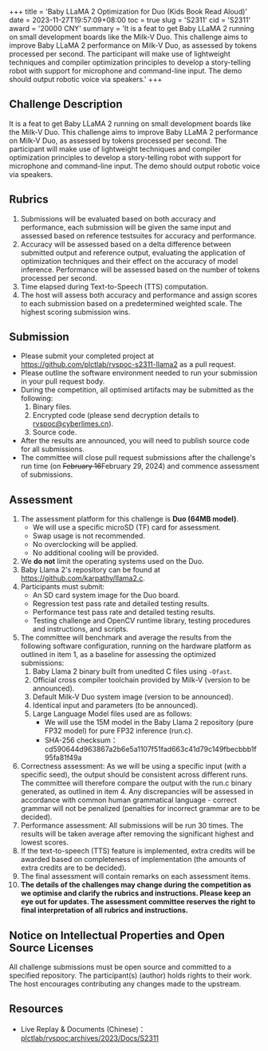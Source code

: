 +++
title = 'Baby LLaMA 2 Optimization for Duo (Kids Book Read Aloud)'
date = 2023-11-27T19:57:09+08:00
toc = true
slug = 'S2311'
cid = 'S2311'
award = '20000 CNY'
summary = 'It is a feat to get Baby LLaMA 2 running on small development boards like the Milk-V Duo. This challenge aims to improve Baby LLaMA 2 performance on Milk-V Duo, as assessed by tokens processed per second. The participant will make use of lightweight techniques and compiler optimization principles to develop a story-telling robot with support for microphone and command-line input. The demo should output robotic voice via speakers.'
+++

## Challenge Description

It is a feat to get Baby LLaMA 2 running on small development boards like the Milk-V Duo. This challenge aims to improve Baby LLaMA 2 performance on Milk-V Duo, as assessed by tokens processed per second. The participant will make use of lightweight techniques and compiler optimization principles to develop a story-telling robot with support for microphone and command-line input. The demo should output robotic voice via speakers.

## Rubrics

1. Submissions will be evaluated based on both accuracy and performance, each submission will be given the same input and assessed based on reference testsuites for accuracy and performance.
2. Accuracy will be assessed based on a delta difference between submitted output and reference output, evaluating the application of optimization techniques and their effect on the accuracy of model inference. Performance will be assessed based on the number of tokens processed per second.
3. Time elapsed during Text-to-Speech (TTS) computation.
4. The host will assess both accuracy and performance and assign scores to each submission based on a predetermined weighted scale. The highest scoring submission wins.

## Submission

* Please submit your completed project at https://github.com/plctlab/rvspoc-s2311-llama2 as a pull request.
* Please outline the software environment needed to run your submission in your pull request body.
* During the competition, all optimised artifacts may be submitted as the following:
  1. Binary files.
  2. Encrypted code (please send decryption details to rvspoc@cyberlimes.cn).
  3. Source code.
* After the results are announced, you will need to publish source code for all submissions.
* The committee will close pull request submissions after the challenge's run time (on ~~February 16~~February 29, 2024) and commence assessment of submissions.

## Assessment

1. The assessment platform for this challenge is **Duo (64MB model)**.
    - We will use a specific microSD (TF) card for assessment.
    - Swap usage is not recommended.
    - No overclocking will be applied.
    - No additional cooling will be provided.
2. We **do not** limit the operating systems used on the Duo.
3. Baby Llama 2's repository can be found at https://github.com/karpathy/llama2.c.
4. Participants must submit:
    - An SD card system image for the Duo board.
    - Regression test pass rate and detailed testing results.
    - Performance test pass rate and detailed testing results.
    - Testing challenge and OpenCV runtime library, testing procedures and instructions, and scripts.
5. The committee will benchmark and average the results from the following software configuration, running on the hardware platform as outlined in item 1, as a baseline for assessing the optimized submissions:
   1. Baby Llama 2 binary built from unedited C files using `-Ofast`.
   2. Official cross compiler toolchain provided by Milk-V (version to be announced).
   3. Default Milk-V Duo system image (version to be announced).
   4. Identical input and parameters (to be announced).
   5. Large Language Model files used are as follows:
      * We will use the 15M model in the Baby Llama 2 repository (pure FP32 model) for pure FP32 inference (run.c).
      * SHA-256 checksum：cd590644d963867a2b6e5a1107f51fad663c41d79c149fbecbbb1f95fa81f49a
6. Correctness assessment: As we will be using a specific input (with a specific seed), the output should be consistent across different runs. The committee will therefore compare the output with the run.c binary generated, as outlined in item 4. Any discrepancies will be assessed in accordance with common human grammatical language - correct grammar will not be penalized (penalties for incorrect grammar are to be decided).
7. Performance assessment: All submissions will be run 30 times. The results will be taken average after removing the significant highest and lowest scores.
8. If the text-to-speech (TTS) feature is implemented, extra credits will be awarded based on completeness of implementation (the amounts of extra credits are to be decided).
9. The final assessment will contain remarks on each assessment items.
10. **The details of the challenges may change during the competition as we optimise and clarify the rubrics and instructions. Please keep an eye out for updates. The assessment committee reserves the right to final interpretation of all rubrics and instructions.**

## Notice on Intellectual Properties and Open Source Licenses

All challenge submissions must be open source and committed to a specified repository. The participant(s) (author) holds rights to their work. The host encourages contributing any changes made to the upstream.

## Resources

* Live Replay & Documents (Chinese)： [plctlab/rvspoc:archives/2023/Docs/S2311](https://github.com/plctlab/rvspoc/tree/main/archives/2023/Docs/S2311)
